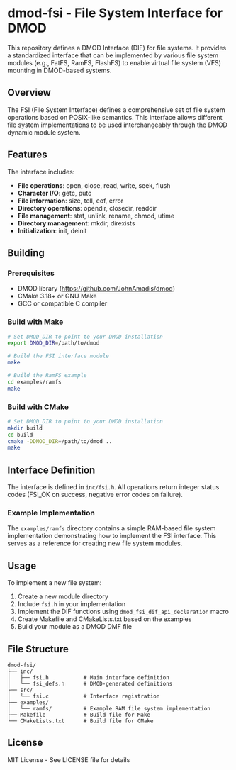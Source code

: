 # dmod-fsi - File System Interface for DMOD

This repository defines a DMOD Interface (DIF) for file systems. It provides a standardized interface that can be implemented by various file system modules (e.g., FatFS, RamFS, FlashFS) to enable virtual file system (VFS) mounting in DMOD-based systems.

## Overview

The FSI (File System Interface) defines a comprehensive set of file system operations based on POSIX-like semantics. This interface allows different file system implementations to be used interchangeably through the DMOD dynamic module system.

## Features

The interface includes:
- **File operations**: open, close, read, write, seek, flush
- **Character I/O**: getc, putc
- **File information**: size, tell, eof, error
- **Directory operations**: opendir, closedir, readdir
- **File management**: stat, unlink, rename, chmod, utime
- **Directory management**: mkdir, direxists
- **Initialization**: init, deinit

## Building

### Prerequisites

- DMOD library (https://github.com/JohnAmadis/dmod)
- CMake 3.18+ or GNU Make
- GCC or compatible C compiler

### Build with Make

```bash
# Set DMOD_DIR to point to your DMOD installation
export DMOD_DIR=/path/to/dmod

# Build the FSI interface module
make

# Build the RamFS example
cd examples/ramfs
make
```

### Build with CMake

```bash
# Set DMOD_DIR to point to your DMOD installation
mkdir build
cd build
cmake -DDMOD_DIR=/path/to/dmod ..
make
```

## Interface Definition

The interface is defined in `inc/fsi.h`. All operations return integer status codes (FSI_OK on success, negative error codes on failure).

### Example Implementation

The `examples/ramfs` directory contains a simple RAM-based file system implementation demonstrating how to implement the FSI interface. This serves as a reference for creating new file system modules.

## Usage

To implement a new file system:

1. Create a new module directory
2. Include `fsi.h` in your implementation
3. Implement the DIF functions using `dmod_fsi_dif_api_declaration` macro
4. Create Makefile and CMakeLists.txt based on the examples
5. Build your module as a DMOD DMF file

## File Structure

```
dmod-fsi/
├── inc/
│   ├── fsi.h           # Main interface definition
│   └── fsi_defs.h      # DMOD-generated definitions
├── src/
│   └── fsi.c           # Interface registration
├── examples/
│   └── ramfs/          # Example RAM file system implementation
├── Makefile            # Build file for Make
└── CMakeLists.txt      # Build file for CMake
```

## License

MIT License - See LICENSE file for details
